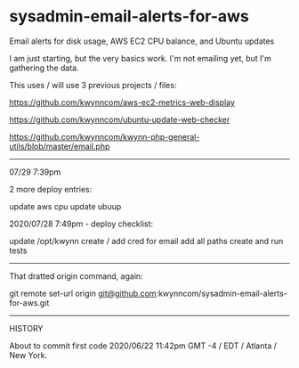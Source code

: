 # sysadmin-email-alerts-for-aws
Email alerts for disk usage, AWS EC2 CPU balance, and Ubuntu updates

I am just starting, but the very basics work.  I'm not emailing yet, but I'm gathering the data.

This uses / will use 3 previous projects / files:

https://github.com/kwynncom/aws-ec2-metrics-web-display

https://github.com/kwynncom/ubuntu-update-web-checker

https://github.com/kwynncom/kwynn-php-general-utils/blob/master/email.php

***********
07/29 7:39pm

2 more deploy entries:

update aws cpu
update ubuup


2020/07/28 7:49pm - deploy checklist:

update /opt/kwynn
create / add cred for email
add all paths
create and run tests

*****
That dratted origin command, again:

git remote set-url origin git@github.com:kwynncom/sysadmin-email-alerts-for-aws.git

****
HISTORY

About to commit first code 2020/06/22 11:42pm GMT -4 / EDT / Atlanta / New York.
